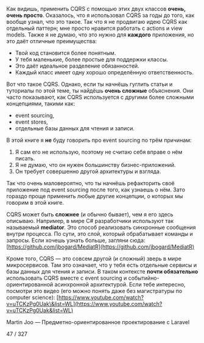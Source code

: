Как видишь, применить CQRS с помощью этих двух классов **очень, очень просто**.
Оказалось, что я использовал CQRS за годы до того, как вообще узнал, что это такое.
Так что я не продвигаю идею CQRS как отдельный паттерн; мне просто нравится работать с actions и view models.
Также я не думаю, что это нужно для **каждого** приложения, но это даёт отличные преимущества:

* Твой код становится более понятным.
* У тебя маленькие, более простые для поддержки классы.
* Это даёт идеальное разделение обязанностей.
* Каждый класс имеет одну хорошо определённую ответственность.

Вот что такое CQRS.
Однако, если ты начнёшь гуглить статьи и туториалы по этой теме, ты найдёшь **очень сложные** объяснения.
Они часто показывают, как CQRS используется с другими более сложными концепциями, такими как:

* event sourcing,
* event stores,
* отдельные базы данных для чтения и записи.

В этой книге я **не** буду говорить про event sourcing по трём причинам:

1. Я сам его не использую, поэтому не считаю себя вправе о нём писать.
2. Я не думаю, что он нужен большинству бизнес-приложений.
3. Он требует совершенно другой архитектуры и взгляда.

Так что очень маловероятно, что ты начнёшь рефакторить своё приложение под event sourcing после того, как узнаешь о нём.
Зато гораздо проще применить любые другие концепции, о которых мы говорим в этой книге.

CQRS может быть **сложнее** (и обычно бывает), чем я его здесь описываю.
Например, в мире C# разработчики используют так называемый **mediator**. Это способ реализовать синхронные сообщения внутри процесса.
По сути, это слой, который обрабатывает команды и запросы.
Если хочешь узнать больше, загляни сюда: [https://github.com/jbogard/MediatR](https://github.com/jbogard/MediatR)

Кроме того, CQRS — это совсем другой (и сложный) зверь в мире микросервисов.
Там это означает, что у тебя есть отдельные сервисы и базы данных для чтения и записи.
В таком контексте **почти обязательно** использовать CQRS вместе с event sourcing и событийно-ориентированной асинхронной архитектурой.
Если тебе интересно, посмотри это видео (его можно понять даже без магистратуры по computer science):
[https://www.youtube.com/watch?v=uTCKzPg0Uak\&list=WL](https://www.youtube.com/watch?v=uTCKzPg0Uak&list=WL)

Martin Joo — Предметно-ориентированное проектирование с Laravel

47 / 327
